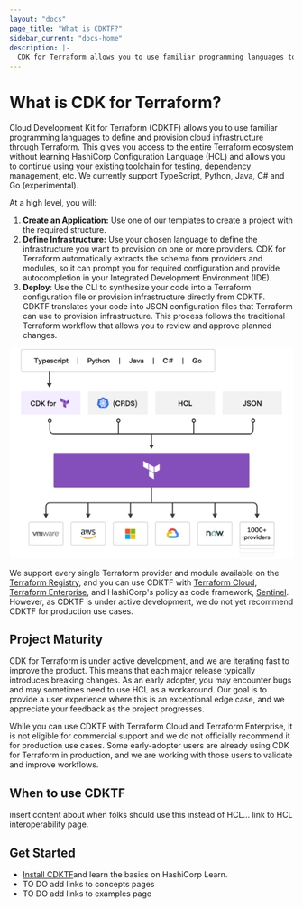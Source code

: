 ```yaml
---
layout: "docs"
page_title: "What is CDKTF?"
sidebar_current: "docs-home"
description: |-
  CDK for Terraform allows you to use familiar programming languages to define and provision infrastructure.
---
```


# What is CDK for Terraform?

Cloud Development Kit for Terraform (CDKTF) allows you to use familiar
programming languages to define and provision cloud infrastructure through Terraform. This gives you access to the entire Terraform ecosystem without learning HashiCorp Configuration Language (HCL) and allows you to continue using your existing toolchain for testing, dependency management, etc. We currently support TypeScript, Python, Java, C# and Go (experimental).

At a high level, you will:

1. **Create an Application:** Use one of our templates to create a project with the required structure.
2. **Define Infrastructure:** Use your chosen language to define the infrastructure you want to provision on one or more providers. CDK for Terraform automatically extracts the schema from providers and modules, so it can prompt you for required configuration and provide autocompletion in your Integrated Development Environment (IDE).
3. **Deploy**: Use the CLI to synthesize your code into a Terraform configuration file or provision infrastructure directly from CDKTF. CDKTF translates your code into JSON configuration files that Terraform can use to provision infrastructure. This process follows the traditional Terraform workflow that allows you to review and approve planned changes.

![terraform platform](terraform-platform.png)


We support every single Terraform provider and module available on the [Terraform Registry](https://registry.terraform.io/), and you can use CDKTF with [Terraform Cloud](https://www.terraform.io/docs/cloud/index.html), [Terraform Enterprise](https://www.terraform.io/docs/enterprise/index.html), and HashiCorp's policy as code framework, [Sentinel](https://www.hashicorp.com/sentinel). However, as CDKTF is under active development, we do not yet recommend CDKTF for production use cases.

## Project Maturity

CDK for Terraform is under active development, and we are iterating fast to improve the product. This means that each major release typically introduces breaking changes. As an early adopter, you may encounter bugs and may sometimes need to use HCL as a workaround. Our goal is to provide a user experience where this is an exceptional edge case, and we appreciate your feedback as the project progresses.

While you can use CDKTF with Terraform Cloud and Terraform Enterprise, it is not eligible for commercial support and we do not officially recommend it for production use cases. Some early-adopter users are already using CDK for Terraform in production, and we are working with those users to validate and improve workflows.


## When to use CDKTF
insert content about when folks should use this instead of HCL... link to HCL interoperability page.

## Get Started

- [Install CDKTF](https://learn.hashicorp.com/tutorials/terraform/cdktf-install?in=terraform/cdktf)and learn the basics on HashiCorp Learn.
- TO DO add links to concepts pages
- TO DO add links to examples page
